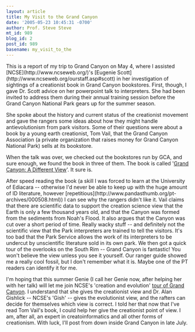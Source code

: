 ```yaml
---
layout: article
title: My Visit to the Grand Canyon
date: '2005-05-23 10:45:31 -0700'
author: Prof. Steve Steve
mt_id: 989
blog_id: 2
post_id: 989
basename: my_visit_to_the
---
```

<img src="http://www.pandasthumb.org/archives/stevesteve/grand_canyon/web/genie_gc_20050504_04.JPG" alt="" style="float:left;" />
This is a report of my trip to Grand Canyon on May 4, where I assisted [NCSE](http://www.ncseweb.org/)'s [Eugenie Scott](http://www.ncseweb.org/ourstaff.asp#scott) in her investigation of sightings of a creationist book in Grand Canyon bookstores. First, though, I gave Dr. Scott advice on her powerpoint talk to interpreters. She had been invited to address them during their annual training session before the Grand Canyon National Park gears up for the summer season. 

She spoke about the history and current status of the creationist movement and gave the rangers some ideas about how they might handle antievolutionism from park visitors. Some of their questions were about a book by a young earth creationist, Tom Vail, that the Grand Canyon Association (a private organization that raises money for Grand Canyon National Park) sells at its bookstore. 

When the talk was over, we checked out the bookstores run by GCA, and sure enough, we found the book in three of them. The book is called '[Grand Canyon: A Different View](http://www.ncseweb.org/resources/rncse_content/vol24/4521_bibliolatry_revisited_review__12_30_1899.asp)'. It sure is.								

<img src="http://www.pandasthumb.org/archives/stevesteve/grand_canyon/web/genie_gc_20050504_03.JPG" alt="" style="float:right;" />
After speed reading the book (a skill I was forced to learn at the University of Ediacara -- otherwise I'd never be able to keep up with the huge amount of ID literature, however [repetitious](http://www.pandasthumb.org/pt-archives/000508.html)) I can see why the rangers didn't like it. Vail claims that there are scientific data to support the creation science view that the Earth is only a few thousand years old, and that the Canyon was formed from the sediments from Noah's Flood. It also argues that the Canyon was cut over a short period of time. Really wacky stuff -- and definitely not the scientific view that the Park interpreters are trained to tell the visitors. It's too bad that the Park Service allows the work of its interpreters to be undercut by unscientific literature sold in its own park. 

<img src="http://www.pandasthumb.org/archives/stevesteve/grand_canyon/web/genie_gc_20050504_06.JPG" alt="" style="float:left;" />
We then got a quick tour of the overlooks on the South Rim -- Grand Canyon is fantastic! You won't believe the view unless you see it yourself. 

<img src="http://www.pandasthumb.org/archives/stevesteve/grand_canyon/web/genie_gc_20050504_07.JPG" alt="" style="float:right;" />
Our ranger guide showed me a really cool fossil, but I don't remember what it is. Maybe one of the PT readers can identify it for me.

I'm hoping that this summer Genie (I call her Genie now, after helping her with her talk) will let me join NCSE's 'creation and evolution' [tour of Grand Canyon](http://www.ncseweb.org/GC2005/canyon2005.html). I understand that she gives the creationist view and Dr. Alan Gishlick -- NCSE's 'Gish' -- gives the evolutionist view, and the rafters can decide for themselves which view is correct. I told her that now that I've read Tom Vail's book, I could help her give the creationist point of view. I am, after all, an expert in creatoinformatics and all other forms of creationism. With luck, I'll post from down inside Grand Canyon in late July.
